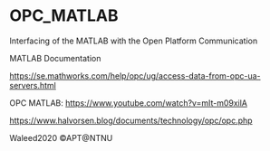 # OPC_MATLAB
Interfacing of the MATLAB with the Open Platform Communication


MATLAB Documentation

https://se.mathworks.com/help/opc/ug/access-data-from-opc-ua-servers.html


OPC MATLAB: https://www.youtube.com/watch?v=mIt-m09xilA

https://www.halvorsen.blog/documents/technology/opc/opc.php

Waleed2020 ©APT@NTNU
